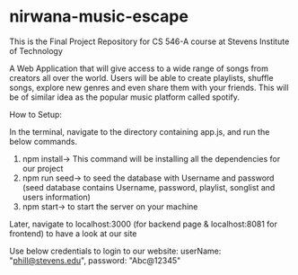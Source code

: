 # nirwana-music-escape
This is the Final Project Repository for CS 546-A course at Stevens Institute of Technology

A Web Application that will give access to a wide range of songs from creators all over the world. Users will be able to create playlists, shuffle songs, explore new genres and even share them with your friends.
This will be of similar idea as the popular music platform called spotify.

How to Setup:

In the terminal, navigate to the directory containing app.js, and run the below commands.
1. npm install-> This command will be installing all the dependencies for our project
2. npm run seed-> to seed the database with Username and password
   (seed database contains Username, password, playlist, songlist and users information)
3. npm start-> to start the server on your machine

Later, navigate to localhost:3000 (for backend page & localhost:8081 for frontend) to have a look at our site

Use below credentials to login to our website:
 userName: "phill@stevens.edu",
 password: "Abc@12345"